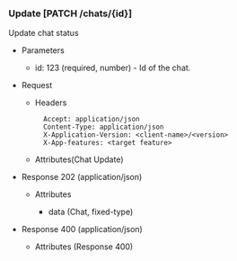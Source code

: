 ### Update [PATCH /chats/{id}]

Update chat status

+ Parameters
    + id: 123 (required, number) - Id of the chat.

+ Request
    + Headers

            Accept: application/json
            Content-Type: application/json
            X-Application-Version: <client-name>/<version>
            X-App-features: <target feature>
          
    + Attributes(Chat Update)

+ Response 202 (application/json)

    + Attributes
    
        + data (Chat, fixed-type)

+ Response 400 (application/json)
              
    + Attributes (Response 400)

<!-- include(../error_responses.md) -->
